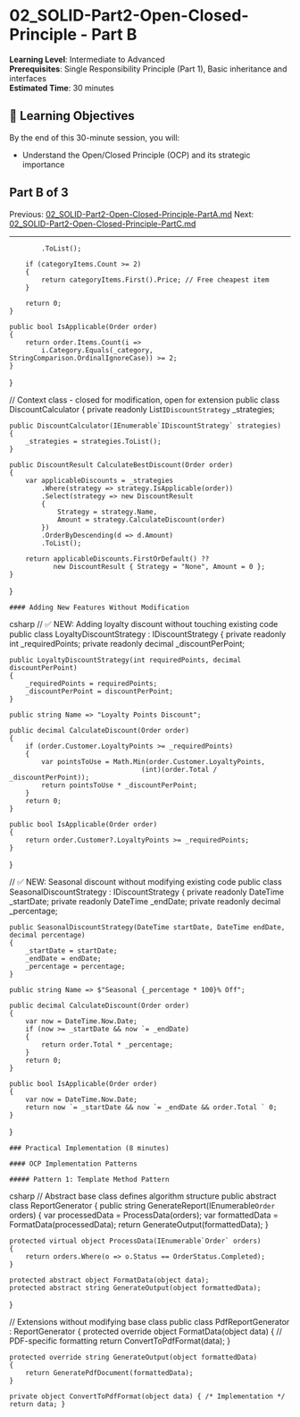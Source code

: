 # 02_SOLID-Part2-Open-Closed-Principle - Part B

**Learning Level**: Intermediate to Advanced  
**Prerequisites**: Single Responsibility Principle (Part 1), Basic inheritance and interfaces  
**Estimated Time**: 30 minutes  

## 🎯 Learning Objectives

By the end of this 30-minute session, you will:

- Understand the Open/Closed Principle (OCP) and its strategic importance

## Part B of 3

Previous: [02_SOLID-Part2-Open-Closed-Principle-PartA.md](02_SOLID-Part2-Open-Closed-Principle-PartA.md)
Next: [02_SOLID-Part2-Open-Closed-Principle-PartC.md](02_SOLID-Part2-Open-Closed-Principle-PartC.md)

---

            .ToList();
            
        if (categoryItems.Count >= 2)
        {
            return categoryItems.First().Price; // Free cheapest item
        }
        
        return 0;
    }
    
    public bool IsApplicable(Order order)
    {
        return order.Items.Count(i => 
            i.Category.Equals(_category, StringComparison.OrdinalIgnoreCase)) >= 2;
    }
}

// Context class - closed for modification, open for extension
public class DiscountCalculator
{
    private readonly List`IDiscountStrategy` _strategies;

    public DiscountCalculator(IEnumerable`IDiscountStrategy` strategies)
    {
        _strategies = strategies.ToList();
    }
    
    public DiscountResult CalculateBestDiscount(Order order)
    {
        var applicableDiscounts = _strategies
            .Where(strategy => strategy.IsApplicable(order))
            .Select(strategy => new DiscountResult
            {
                Strategy = strategy.Name,
                Amount = strategy.CalculateDiscount(order)
            })
            .OrderByDescending(d => d.Amount)
            .ToList();
            
        return applicableDiscounts.FirstOrDefault() ?? 
               new DiscountResult { Strategy = "None", Amount = 0 };
    }
}


    #### Adding New Features Without Modification
csharp
// ✅ NEW: Adding loyalty discount without touching existing code
public class LoyaltyDiscountStrategy : IDiscountStrategy
{
    private readonly int _requiredPoints;
    private readonly decimal _discountPerPoint;
    
    public LoyaltyDiscountStrategy(int requiredPoints, decimal discountPerPoint)
    {
        _requiredPoints = requiredPoints;
        _discountPerPoint = discountPerPoint;
    }
    
    public string Name => "Loyalty Points Discount";
    
    public decimal CalculateDiscount(Order order)
    {
        if (order.Customer.LoyaltyPoints >= _requiredPoints)
        {
            var pointsToUse = Math.Min(order.Customer.LoyaltyPoints, 
                                     (int)(order.Total / _discountPerPoint));
            return pointsToUse * _discountPerPoint;
        }
        return 0;
    }
    
    public bool IsApplicable(Order order)
    {
        return order.Customer?.LoyaltyPoints >= _requiredPoints;
    }
}

// ✅ NEW: Seasonal discount without modifying existing code
public class SeasonalDiscountStrategy : IDiscountStrategy
{
    private readonly DateTime _startDate;
    private readonly DateTime _endDate;
    private readonly decimal _percentage;
    
    public SeasonalDiscountStrategy(DateTime startDate, DateTime endDate, decimal percentage)
    {
        _startDate = startDate;
        _endDate = endDate;
        _percentage = percentage;
    }
    
    public string Name => $"Seasonal {_percentage * 100}% Off";
    
    public decimal CalculateDiscount(Order order)
    {
        var now = DateTime.Now.Date;
        if (now >= _startDate && now `= _endDate)
        {
            return order.Total * _percentage;
        }
        return 0;
    }
    
    public bool IsApplicable(Order order)
    {
        var now = DateTime.Now.Date;
        return now `= _startDate && now `= _endDate && order.Total ` 0;
    }
}

    ### Practical Implementation (8 minutes)

    #### OCP Implementation Patterns

    ##### Pattern 1: Template Method Pattern
csharp
// Abstract base class defines algorithm structure
public abstract class ReportGenerator
{
    public string GenerateReport(IEnumerable`Order` orders)
    {
        var processedData = ProcessData(orders);
        var formattedData = FormatData(processedData);
        return GenerateOutput(formattedData);
    }
    
    protected virtual object ProcessData(IEnumerable`Order` orders)
    {
        return orders.Where(o => o.Status == OrderStatus.Completed);
    }
    
    protected abstract object FormatData(object data);
    protected abstract string GenerateOutput(object formattedData);
}

// Extensions without modifying base class
public class PdfReportGenerator : ReportGenerator
{
    protected override object FormatData(object data)
    {
        // PDF-specific formatting
        return ConvertToPdfFormat(data);
    }
    
    protected override string GenerateOutput(object formattedData)
    {
        return GeneratePdfDocument(formattedData);
    }
    
    private object ConvertToPdfFormat(object data) { /* Implementation */ return data; }

